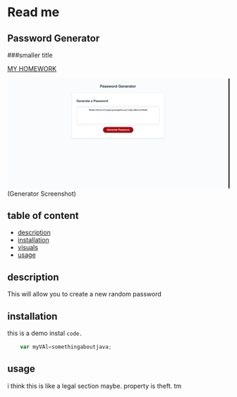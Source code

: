 # Read me
## Password Generator
###smaller title

[MY HOMEWORK](https://jacobotaylor.github.io/password--gen/)

<img src="pgsc.png"> (Generator Screenshot)

## table of content
- [description](#description)
- [installation](#installation)
- [visuals](#visuals)
- [usage](#usage)

## description
This will allow you to create a new random password

## installation
this is a demo instal ```code.```

```js
    var myVAl=somethingaboutjava;
```


## usage
i think this is like a legal section maybe. property is theft. tm